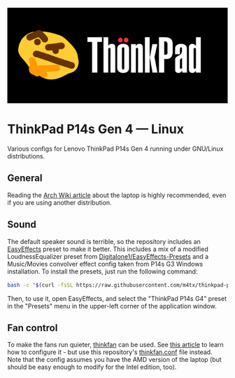 <p align="center">
    <img src="images/thonkpad.gif" />
</p>

# ThinkPad P14s Gen 4 — Linux

Various configs for Lenovo ThinkPad P14s Gen 4 running under GNU/Linux distributions.

## General

Reading the [Arch Wiki article](https://wiki.archlinux.org/title/Lenovo_ThinkPad_P14s_(AMD)_Gen_4) about the laptop is highly recommended, even if you are using another distribution.

## Sound

The default speaker sound is terrible, so the repository includes an [EasyEffects](https://github.com/wwmm/easyeffects) preset to make it better. This includes a mix of a modified LoudnessEqualizer preset from [Digitalone1/EasyEffects-Presets](https://github.com/Digitalone1/EasyEffects-Presets) and a Music/Movies convolver effect config taken from P14s G3 Windows installation. To install the presets, just run the following command:

```bash
bash -c "$(curl -fsSL https://raw.githubusercontent.com/m4tx/thinkpad-p14s-g4-linux/master/install_easyeffects.sh)"
```

Then, to use it, open EasyEffects, and select the "ThinkPad P14s G4" preset in the "Presets" menu in the upper-left corner of the application window.

## Fan control

To make the fans run quieter, [thinkfan](https://github.com/vmatare/thinkfan) can be used. See [this article](https://blog.monosoul.dev/2021/10/17/how-to-control-thinkpad-p14s-fan-speed-in-linux/) to learn how to configure it - but use this repository's [thinkfan.conf](https://raw.githubusercontent.com/m4tx/thinkpad-p14s-g4-linux/master/thinkfan.conf) file instead. Note that the config assumes you have the AMD version of the laptop (but should be easy enough to modify for the Intel edition, too).

